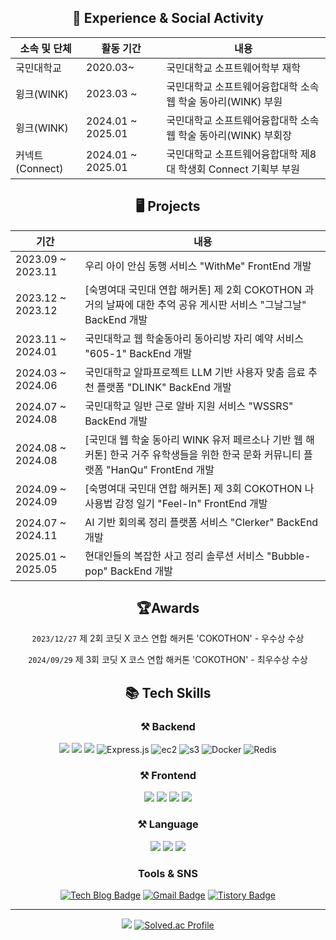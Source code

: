 <div align='center' style={{width: 394px }}>

<h2 align='center'>📍 Experience & Social Activity</h2>

| 소속 및 단체 | 활동 기간 | 내용 |
| --- | --- | --- |
| 국민대학교 | 2020.03~ | 국민대학교 소프트웨어학부 재학 |
| 윙크(WINK) | 2023.03 ~ | 국민대학교 소프트웨어융합대학 소속 웹 학술 동아리(WINK) 부원 |
| 윙크(WINK) | 2024.01 ~ 2025.01 | 국민대학교 소프트웨어융합대학 소속 웹 학술 동아리(WINK) 부회장 |
| 커넥트(Connect) | 2024.01 ~ 2025.01 | 국민대학교 소프트웨어융합대학 제8대 학생회 Connect 기획부 부원 |


<div align='center' style={{width: 394px }}>
  
<h2 align='center'>🖥 Projects </h2>

| 기간 | 내용 |
| --- | --- |
| 2023.09 ~ 2023.11 | 우리 아이 안심 동행 서비스 "WithMe" FrontEnd 개발 |
| 2023.12 ~ 2023.12 | [숙명여대 국민대 연합 해커톤] 제 2회 COKOTHON 과거의 날짜에 대한 추억 공유 게시판 서비스 "그날그날" BackEnd 개발 |
| 2023.11 ~ 2024.01 | 국민대학교 웹 학술동아리 <WINK> 동아리방 자리 예약 서비스 "605-1" BackEnd 개발 |
| 2024.03 ~ 2024.06 | 국민대학교 알파프로젝트 LLM 기반 사용자 맞춤 음료 추천 플랫폼 "DLINK" BackEnd 개발 |
| 2024.07 ~ 2024.08 | 국민대학교 일반 근로 알바 지원 서비스 "WSSRS" BackEnd 개발 |
| 2024.08 ~ 2024.08 | [국민대 웹 학술 동아리 WINK 유저 페르소나 기반 웹 해커톤] 한국 거주 유학생들을 위한 한국 문화 커뮤니티 플랫폼 "HanQu" FrontEnd 개발 |
| 2024.09 ~ 2024.09 | [숙명여대 국민대 연합 해커톤] 제 3회 COKOTHON 나 사용법 감정 일기 "Feel-In" FrontEnd 개발 |
| 2024.07 ~ 2024.11 | AI 기반 회의록 정리 플랫폼 서비스 "Clerker" BackEnd 개발 |
| 2025.01 ~ 2025.05 | 현대인들의 복잡한 사고 정리 솔루션 서비스 "Bubble-pop" BackEnd 개발 |


<h2 align='center'>🏆Awards</h2>

`2023/12/27` 제 2회 코딧 X 코스 연합 해커톤 'COKOTHON' - 우수상 수상 

`2024/09/29` 제 3회 코딧 X 코스 연합 해커톤 'COKOTHON' - 최우수상 수상


## 📚 Tech Skills
### ⚒ Backend
![](https://img.shields.io/badge/spring-6DB33F.svg?&style=for-the-badge&logo=spring&logoColor=white)
![](https://img.shields.io/badge/spring%20boot-6DB33F.svg?&style=for-the-badge&logo=springboot&logoColor=white)
![](https://img.shields.io/badge/node.js-339933.svg?&style=for-the-badge&logo=nodedotjs&logoColor=white)
![Express.js](https://img.shields.io/badge/express.js-404d59.svg?style=for-the-badge&logo=express&logoColor=61DAFB)
![ec2](https://img.shields.io/badge/aws%20ec2-FF9900.svg?style=for-the-badge&logo=amazon-ec2&logoColor=white)
![s3](https://img.shields.io/badge/aws%20s3-569A31.svg?style=for-the-badge&logo=amazon-s3&logoColor=white)
![Docker](https://img.shields.io/badge/docker-2496ED.svg?style=for-the-badge&logo=docker&logoColor=white)
![Redis](https://img.shields.io/badge/redis-DC382D.svg?style=for-the-badge&logo=redis&logoColor=white)


### ⚒ Frontend
![](https://img.shields.io/badge/HTML5-E34F26.svg?&style=for-the-badge&logo=html5&logoColor=white)
![](https://img.shields.io/badge/CSS-1572B6.svg?&style=for-the-badge&logo=css3&logoColor=white)
![](https://img.shields.io/badge/JavaScript-F7DF1E.svg?&style=for-the-badge&logo=JavaScript&logoColor=white)
![](https://img.shields.io/badge/Android%20Studio-3DDC84.svg?&style=for-the-badge&logo=android&logoColor=white)

### ⚒ Language
![](https://img.shields.io/badge/Python-3776AB.svg?&style=for-the-badge&logo=python&logoColor=white)
![](https://img.shields.io/badge/Java-007396.svg?&style=for-the-badge&logo=Java&logoColor=White)
![](https://img.shields.io/badge/C++-00599C.svg?&style=for-the-badge&logo=cplusplus&logoColor=white)

### Tools & SNS
[![Tech Blog Badge](http://img.shields.io/badge/velog-20C997?style=flat-square&logo=velog&logoColor=white&link=https://velog.io/@sksmsfbrjs/)](https://velog.io/@sksmsfbrjs/)
[![Gmail Badge](https://img.shields.io/badge/Gmail-d14836?style=flat-square&logo=Gmail&logoColor=white&link=mailto:ryu7844@gmail.com)](mailto:ryu7844@gmail.com)
[![Tistory Badge](https://img.shields.io/badge/Tistory-ff5a4a?style=flat-square&logo=Tistory&logoColor=white&link=https://sksmsfbrjs51.tistory.com/)](https://sksmsfbrjs51.tistory.com/)


---
[![](https://github-readme-stats.vercel.app/api?username=U-Geon&show_icons=true&theme=radical)](https://github.com/anuraghazra/github-readme-stats)
[![Solved.ac Profile](http://mazassumnida.wtf/api/v2/generate_badge?boj=sksmsfbrjs)](https://solved.ac/sksmsfbrjs/)
